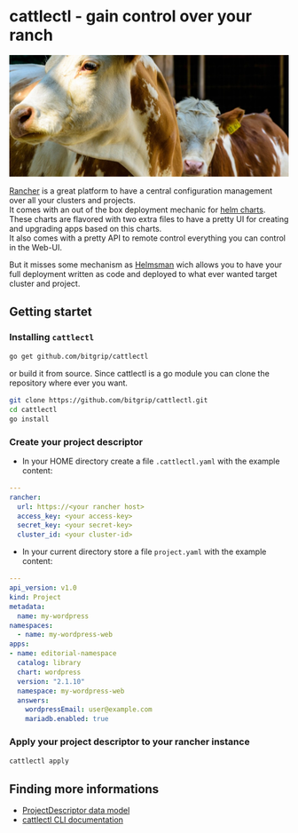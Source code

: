 cattlectl - gain control over your ranch
========================================

![your ranche](doc/header.jpg)

[Rancher](https://rancher.com/) is a great platform to have a central configuration management over all your clusters and projects.<br>
It comes with an out of the box deployment mechanic for [helm charts](https://github.com/helm/helm). These charts are flavored with two extra files to have a pretty UI for creating and upgrading apps based on this charts.<br>
It also comes with a pretty API to remote control everything you can control in the Web-UI.

But it misses some mechanism as [Helmsman](https://github.com/Praqma/helmsman) wich allows you to have your full deployment written as code and deployed to what ever wanted target  cluster and project.

Getting startet
---------------

### Installing `cattlectl`

```bash
go get github.com/bitgrip/cattlectl
```

or build it from source. Since cattlectl is a go module you can clone the repository where ever you want.

```bash
git clone https://github.com/bitgrip/cattlectl.git
cd cattlectl
go install
```

### Create your project descriptor

* In your HOME directory create a file `.cattlectl.yaml` with the example content:

```yaml
---
rancher:
  url: https://<your rancher host>
  access_key: <your access-key>
  secret_key: <your secret-key>
  cluster_id: <your cluster-id>
```

* In your current directory store a file `project.yaml` with the example content:

```yaml
---
api_version: v1.0
kind: Project
metadata:
  name: my-wordpress
namespaces:
  - name: my-wordpress-web
apps:
- name: editorial-namespace
  catalog: library
  chart: wordpress
  version: "2.1.10"
  namespace: my-wordpress-web
  answers:
    wordpressEmail: user@example.com
    mariadb.enabled: true

```

### Apply your project descriptor to your rancher instance

```bash
cattlectl apply
```

Finding more informations
-------------------------

* [ProjectDescriptor data model](doc/project_descriptor.md)
* [cattlectl CLI documentation](doc/cattlectl.md)
